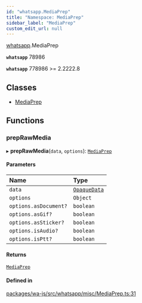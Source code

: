 ```yaml
---
id: "whatsapp.MediaPrep"
title: "Namespace: MediaPrep"
sidebar_label: "MediaPrep"
custom_edit_url: null
---
```


[whatsapp](whatsapp.md).MediaPrep

**`whatsapp`** 78986

**`whatsapp`** 778986 >= 2.2222.8

## Classes

- [MediaPrep](../classes/whatsapp.MediaPrep.MediaPrep.md)

## Functions

### prepRawMedia

▸ **prepRawMedia**(`data`, `options`): [`MediaPrep`](../classes/whatsapp.MediaPrep.MediaPrep.md)

#### Parameters

| Name | Type |
| :------ | :------ |
| `data` | [`OpaqueData`](../classes/whatsapp.OpaqueData.md) |
| `options` | `Object` |
| `options.asDocument?` | `boolean` |
| `options.asGif?` | `boolean` |
| `options.asSticker?` | `boolean` |
| `options.isAudio?` | `boolean` |
| `options.isPtt?` | `boolean` |

#### Returns

[`MediaPrep`](../classes/whatsapp.MediaPrep.MediaPrep.md)

#### Defined in

[packages/wa-js/src/whatsapp/misc/MediaPrep.ts:31](https://github.com/wppconnect-team/wa-js/blob/main/src/whatsapp/misc/MediaPrep.ts#L31)
